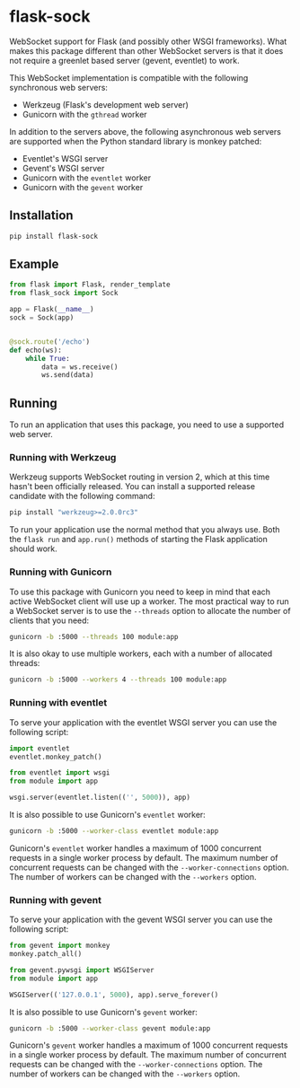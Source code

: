 # flask-sock
WebSocket support for Flask (and possibly other WSGI frameworks). What makes
this package different than other WebSocket servers is that it does not require
a greenlet based server (gevent, eventlet) to work.

This WebSocket implementation is compatible with the following synchronous
web servers:

- Werkzeug (Flask's development web server)
- Gunicorn with the `gthread` worker

In addition to the servers above, the following asynchronous web servers are
supported when the Python standard library is monkey patched:

- Eventlet's WSGI server
- Gevent's WSGI server
- Gunicorn with the `eventlet` worker
- Gunicorn with the `gevent` worker

## Installation

```bash
pip install flask-sock
```

## Example

```python
from flask import Flask, render_template
from flask_sock import Sock

app = Flask(__name__)
sock = Sock(app)


@sock.route('/echo')
def echo(ws):
    while True:
        data = ws.receive()
        ws.send(data)
```

## Running

To run an application that uses this package, you need to use a supported web
server.

### Running with Werkzeug

Werkzeug supports WebSocket routing in version 2, which at this time hasn't
been officially released. You can install a supported release candidate with
the following command:

```bash
pip install "werkzeug>=2.0.0rc3"
```

To run your application use the normal method that you always use. Both the
`flask run` and `app.run()` methods of starting the Flask application should
work.

### Running with Gunicorn

To use this package with Gunicorn you need to keep in mind that each active
WebSocket client will use up a worker. The most practical way to run a
WebSocket server is to use the `--threads` option to allocate the number of
clients that you need:

```bash
gunicorn -b :5000 --threads 100 module:app
```

It is also okay to use multiple workers, each with a number of allocated
threads:

```bash
gunicorn -b :5000 --workers 4 --threads 100 module:app
```

### Running with eventlet

To serve your application with the eventlet WSGI server you can use the
following script:

```python
import eventlet
eventlet.monkey_patch()

from eventlet import wsgi
from module import app

wsgi.server(eventlet.listen(('', 5000)), app)
```

It is also possible to use Gunicorn's `eventlet` worker:

```bash
gunicorn -b :5000 --worker-class eventlet module:app
```

Gunicorn's `eventlet` worker handles a maximum of 1000 concurrent requests in a
single worker process by default. The maximum number of concurrent requests
can be changed with the `--worker-connections` option. The number of workers
can be changed with the `--workers` option.

### Running with gevent

To serve your application with the gevent WSGI server you can use the following
script:

```python
from gevent import monkey
monkey.patch_all()

from gevent.pywsgi import WSGIServer
from module import app

WSGIServer(('127.0.0.1', 5000), app).serve_forever()
```

It is also possible to use Gunicorn's `gevent` worker:

```bash
gunicorn -b :5000 --worker-class gevent module:app
```

Gunicorn's `gevent` worker handles a maximum of 1000 concurrent requests in a
single worker process by default. The maximum number of concurrent requests
can be changed with the `--worker-connections` option. The number of workers
can be changed with the `--workers` option.

